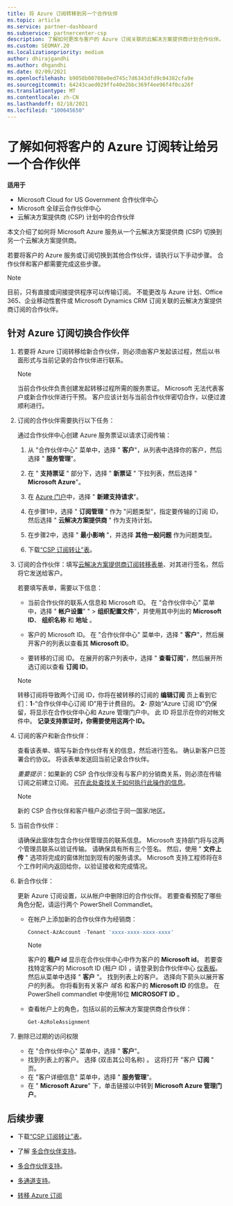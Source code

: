 ```yaml
---
title: 将 Azure 订阅转移到另一个合作伙伴
ms.topic: article
ms.service: partner-dashboard
ms.subservice: partnercenter-csp
description: 了解如何更改与客户的 Azure 订阅关联的云解决方案提供商计划合作伙伴。
ms.custom: SEOMAY.20
ms.localizationpriority: medium
author: dhirajgandhi
ms.author: dhgandhi
ms.date: 02/09/2021
ms.openlocfilehash: b9058b00708e0ed745c7d6343dfd9c04382cfa9e
ms.sourcegitcommit: 64243caed029ffe40e2bbc369f4ee96f4f0ca26f
ms.translationtype: MT
ms.contentlocale: zh-CN
ms.lasthandoff: 02/18/2021
ms.locfileid: "100645650"
---
```

# <a name="learn-how-to-transfer-a-customers-azure-subscriptions-to-another-partner"></a>了解如何将客户的 Azure 订阅转让给另一个合作伙伴

**适用于**

- Microsoft Cloud for US Government 合作伙伴中心
- Microsoft 全球云合作伙伴中心
- 云解决方案提供商 (CSP) 计划中的合作伙伴

本文介绍了如何将 Microsoft Azure 服务从一个云解决方案提供商 (CSP) 切换到另一个云解决方案提供商。

若要将客户的 Azure 服务或订阅切换到其他合作伙伴，请执行以下手动步骤。 合作伙伴和客户都需要完成这些步骤。

>[!Note]  
>目前，只有直接或间接提供程序可以传输订阅。
>不能更改与 Azure 计划、Office 365、企业移动性套件或 Microsoft Dynamics CRM 订阅关联的云解决方案提供商订阅的合作伙伴。

## <a name="switch-partners-for-azure-subscriptions"></a>针对 Azure 订阅切换合作伙伴

1. 若要将 Azure 订阅转移给新合作伙伴，则必须由客户发起该过程，然后以书面形式与当前记录的合作伙伴进行联系。

   >[!Note]
   > 当前合作伙伴负责创建发起转移过程所需的服务票证。 Microsoft 无法代表客户或新合作伙伴进行干预。 客户应该计划与当前合作伙伴密切合作，以便过渡顺利进行。

2. 订阅的合作伙伴需要执行以下任务：

   通过合作伙伴中心创建 Azure 服务票证以请求订阅传输：

   1. 从 "合作伙伴中心" 菜单中，选择 " **客户**"，从列表中选择你的客户，然后选择 " **服务管理**"。 

   2. 在 " **支持票证** " 部分下，选择 " **新票证** " 下拉列表，然后选择 " **Microsoft Azure**"。
   
   3. 在 [Azure 门户](https://portal.azure.com)中，选择 " **新建支持请求**"。
   
   4. 在步骤1中，选择 " **订阅管理** " 作为 "问题类型"，指定要传输的订阅 ID，然后选择 " **云解决方案提供商** " 作为支持计划。
   
   5. 在步骤2中，选择 " **最小影响** "，并选择 **其他一般问题** 作为问题类型。
   
   6. 下载[“CSP 订阅转让”表](https://query.prod.cms.rt.microsoft.com/cms/api/am/binary/RWwTWC)。

3. 订阅的合作伙伴：填写[云解决方案提供商订阅转移表单](https://query.prod.cms.rt.microsoft.com/cms/api/am/binary/RWwTWC)、对其进行签名，然后将它发送给客户。 

   若要填写表单，需要以下信息：

   - 当前合作伙伴的联系人信息和 Microsoft ID。 在 "合作伙伴中心" 菜单中，选择 " **帐户设置**" " &gt; **组织配置文件**"，并使用其中列出的 **Microsoft ID**、 **组织名称** 和 **地址** 。

   - 客户的 Microsoft ID。 在 "合作伙伴中心" 菜单中，选择 " **客户**"，然后展开客户的列表以查看其 **Microsoft ID**。

   - 要转移的订阅 ID。 在展开的客户列表中，选择 " **查看订阅**"，然后展开所选订阅以查看 **订阅 ID**。

   >[!Note]
   >转移订阅将导致两个订阅 ID，你将在被转移的订阅的 **编辑订阅** 页上看到它们：**1**-“合作伙伴中心订阅 ID”用于计费目的。 **2**- 原始“Azure 订阅 ID”仍保留，将显示在合作伙伴中心和 Azure 管理门户中。 此 ID 将显示在你的对帐文件中。  **记录支持票证时，你需要使用这两个 ID。**

4. 订阅的客户和新合作伙伴：

   查看该表单、填写与新合作伙伴有关的信息，然后进行签名。 确认新客户已签署合约协议。 将该表单发送回当前记录合作伙伴。

   *重要提示*：如果新的 CSP 合作伙伴没有与客户的分销商关系，则必须在传输订阅之前建立订阅。 [可在此处查找关于如何执行此操作的信息](request-a-relationship-with-a-customer.md)。

   >[!Note]
   >新的 CSP 合作伙伴和客户租户必须位于同一国家/地区。 

5. 当前合作伙伴：

   请确保此窗体包含合作伙伴管理员的联系信息。 Microsoft 支持部门将与这两个管理员联系以验证传输。 请确保具有所有三个签名。 然后，使用 " **文件上传** " 选项将完成的窗体附加到现有的服务请求。 Microsoft 支持工程师将在8个工作时间内返回给你，以验证接收和完成情况。

6. 新合作伙伴：

   更新 Azure 订阅设置，以从帐户中删除旧的合作伙伴。 若要查看预配了哪些角色分配，请运行两个 PowerShell Commandlet。

   - 在帐户上添加新的合作伙伴作为经销商：

     ```powershell
     Connect-AzAccount -Tenant 'xxxx-xxxx-xxxx-xxxx'
     ```

     >[!NOTE]
     > 客户的 **租户 id** 显示在合作伙伴中心中作为客户的 **Microsoft id**。 若要查找特定客户的 Microsoft ID (租户 ID) ，请登录到合作伙伴中心 [仪表板](https://partner.microsoft.com/dashboard)。 然后从菜单中选择 " **客户** "。 找到列表上的客户。 选择向下箭头以展开客户的列表。 你将看到有关客户 *域名* 和客户的 **Microsoft ID** 的信息。 在 PowerShell commandlet 中使用16位 **MICROSOFT ID** 。

   - 查看帐户上的角色，包括以前的云解决方案提供商合作伙伴：

     ```powershell
     Get-AzRoleAssignment
     ```

7. 删除已过期的访问权限

   - 在 "合作伙伴中心" 菜单中，选择 " **客户**"。
   - 找到列表上的客户。 选择 (双击其公司名称) 。 这将打开 "客户 **订阅** " 页。
   - 在 "客户详细信息" 菜单中，选择 " **服务管理**"。
   - 在 " **Microsoft Azure**" 下，单击链接以中转到 **Microsoft Azure 管理门户**。

## <a name="next-steps"></a>后续步骤

- 下载[“CSP 订阅转让”表](https://query.prod.cms.rt.microsoft.com/cms/api/am/binary/RE4ATIA)。

- 了解 [多合作伙伴支持](multipartner.md)。

- [多合作伙伴支持](multipartner.md)。
- [多通道支持](multichannel.md)。
- [转移 Azure 订阅](/azure/cost-management-billing/manage/transfer-subscriptions-subscribers-csp)